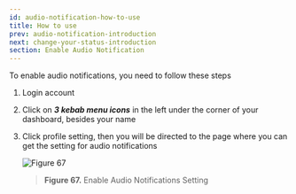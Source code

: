 ```yaml
---
id: audio-notification-how-to-use
title: How to use
prev: audio-notification-introduction
next: change-your-status-introduction
section: Enable Audio Notification
---
```


To enable audio notifications, you need to follow these steps

1. Login account
2. Click on **_3 kebab menu icons_** in the left under the corner of your dashboard, besides your name
3. Click profile setting, then you will be directed to the page where you can get the setting for audio notifications

    ![Figure 67](/assets/images/products/kata-omnichat/image67.png)

    > **Figure 67.** Enable Audio Notifications Setting
